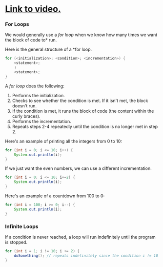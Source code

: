 # [Link to video.](https://www.youtube.com/watch?v=Z--Lx2CzjsE&list=PLVD25niNi0BkgQHyEFkuuBp_IQ4q67jIC)


### For Loops

We would generally use a *for loop* when we know how many times we want the block of code to* run.

Here is the general structure of a *for loop.

```java
for (<initialization>; <condition>; <incrementation>) {
    <statement>;
    ⋮
    <statement>;
}
```

A *for loop* does the following:

1. Performs the initialization. 
2. Checks to see whether the condition is met. If it isn't met, the block doesn't run.
3. If the condition is met, it runs the block of code (the content within the curly braces).
4. Performs the incrementation.
5. Repeats steps 2-4 repeatedly until the condition is no longer met in step 2.

Here's an example of printing all the integers from 0 to 10:

```java
for (int i = 0; i <= 10; i++) {
    System.out.println(i);
}
```

If we just want the even numbers, we can use a different incrementation.

```java
for (int i = 0; i <= 10; i+=2) {
    System.out.println(i);
}
```

Here's an example of a countdown from 100 to 0:

```java
for (int i = 100; i >= 0; i--) {
    System.out.println(i);
}
```

### Infinite Loops

If a condition is never reached, a loop will run indefinitely until the program is stopped.

```java
for (int i = 1; i != 10; i += 2) {
    doSomething(); // repeats indefinitely since the condition i != 10 is always true
}
```
